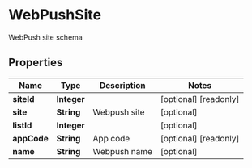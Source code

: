

# WebPushSite

WebPush site schema
## Properties

Name | Type | Description | Notes
------------ | ------------- | ------------- | -------------
**siteId** | **Integer** |  |  [optional] [readonly]
**site** | **String** | Webpush site |  [optional]
**listId** | **Integer** |  |  [optional]
**appCode** | **String** | App code |  [optional] [readonly]
**name** | **String** | Webpush name |  [optional]



